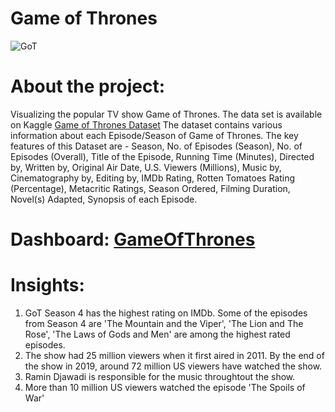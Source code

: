 # Game of Thrones

![GoT](https://github.com/iamtanzeel/Game_of_thrones/assets/125236453/3b50cc83-7057-4d48-9584-af676cd7f6dc)

# About the project:
Visualizing the popular TV show Game of Thrones. The data set is available on Kaggle [Game of Thrones Dataset](https://www.kaggle.com/datasets/ca187be982b5ac45ad5e1f44c29b9d079e29b51b0928fec30b1d8de71976eda9)
The dataset contains various information about each Episode/Season of Game of Thrones. The key features of this Dataset are - Season, No. of Episodes (Season), No. of Episodes (Overall), Title of the Episode, Running Time (Minutes), Directed by, Written by, Original Air Date, U.S. Viewers (Millions), Music by, Cinematography by, Editing by, IMDb Rating, Rotten Tomatoes Rating (Percentage), Metacritic Ratings, Season Ordered, Filming Duration, Novel(s) Adapted, Synopsis of each Episode.

# Dashboard: [GameOfThrones](https://public.tableau.com/app/profile/mohammed.tanzeel/viz/GameofThrones_16842333948890/Dashboard1)
# Insights:
1. GoT Season 4 has the highest rating on IMDb. Some of the episodes from Season 4 are 'The Mountain and the Viper', 'The Lion and The Rose', 'The Laws of Gods and Men' are among the highest rated episodes.
2. The show had 25 million viewers when it first aired in  2011. By the end of the show in 2019, around 72 million US viewers have watched the show.
3. Ramin Djawadi is responsible for the music throughtout the show.
4. More than 10 million US viewers watched the episode 'The Spoils of War' 


